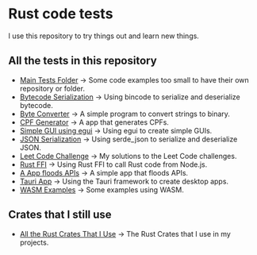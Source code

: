 # Rust code tests

I use this repository to try things out and learn new things.

## All the tests in this repository

- [Main Tests Folder](./rust-code-examples/) -> Some code examples too small to have their own repository or folder.
- [Bytecode Serialization](./bytecode-serialization/) -> Using bincode to serialize and deserialize bytecode.
- [Byte Converter](./byte-converter/) -> A simple program to convert strings to binary.
- [CPF Generator](./cpf-gen/) -> A app that generates CPFs.
- [Simple GUI using egui](./egui-app/) -> Using egui to create simple GUIs.
- [JSON Serialization](./json-tests/) -> Using serde_json to serialize and deserialize JSON.
- [Leet Code Challenge](./leet-code/) -> My solutions to the Leet Code challenges.
- [Rust FFI](./node-with-rust-ffi-napi/) -> Using Rust FFI to call Rust code from Node.js.
- [A App floods APIs](./requester/) -> A simple app that floods APIs.
- [Tauri App](./tauri-app/) -> Using the Tauri framework to create desktop apps.
- [WASM Examples](./wasm-tests/) -> Some examples using WASM.

## Crates that I still use
- [All the Rust Crates That I Use](./rust-crates/) -> The Rust Crates that I use in my projects.
